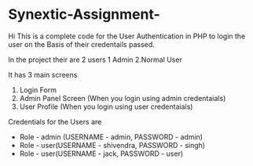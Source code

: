 # Synextic-Assignment-

Hi 
This is a complete code for the User Authentication in PHP to login the user on the Basis of their credentails passed.

In the project their are 2 users
1 Admin
2.Normal User

It has 3 main screens
1. Login Form
2. Admin Panel Screen (When you login using admin credentaials)
3. User Profile (When you login using user credentaials)

Credentials for the Users are 


* Role - admin (USERNAME - admin, PASSWORD - admin)
* Role -  user(USERNAME - shivendra, PASSWORD - singh)
* Role -  user(USERNAME - jack, PASSWORD - user)
